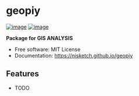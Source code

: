 # geopiy


[![image](https://img.shields.io/pypi/v/geopiy.svg)](https://pypi.python.org/pypi/geopiy)
[![image](https://img.shields.io/conda/vn/conda-forge/geopiy.svg)](https://anaconda.org/conda-forge/geopiy)


**Package for GIS ANALYSIS**


-   Free software: MIT License
-   Documentation: https://nisketch.github.io/geopiy
    

## Features

-   TODO

